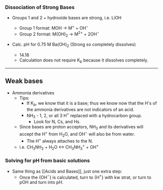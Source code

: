 
### Dissociation of Strong Bases 
- Groups 1 and 2 + hydroxide bases are strong, i.e. LiOH
	- Group 1 format: MOH -> M$^+$ + OH$^-$ 
	- Group 2 format: M(OH)$_2$ -> M$^2$$^+$ + 2OH$^-$ 

- Calc. pH for 0.75 M Ba(OH)$_2$ (Strong so completely dissolves)
	- 14.18
	- Calculation does not require K$_b$ because it dissolves completely.

---

## Weak bases
- Ammonia derivatives
	- Tips:
		- If K$_b$, we know that it is a base; thus we know now that the H's of the ammonia derivatives are not indicators of an acid.
		- NH$_3$ - 1, 2, or all 3 H$^+$ replaced with a hydrocarbon group.
			- Look for N, Cs, and Hs.
	- Since bases are proton acceptors, NH$_3$ and its derivatives will accept the H$^+$ from 
	  H$_2$O, and OH$^-$ will also be from water. 
	  - The H$^+$ always attaches to the N.
	- i.e. CH$_3$NH$_2$ + H$_2$O <-> CH$_3$NH$_3$$^+$ + OH$^+$ 


### Solving for pH from basic solutions
- Same thing as [[Acids and Bases]], just one extra step:
	- Once the {OH$^-$} is calculated, turn to {H$^+$} with kw strat, or turn to pOH and turn into pH.
